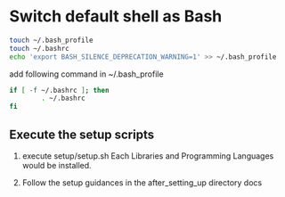 # Switch default shell as Bash

```sh
touch ~/.bash_profile
touch ~/.bashrc
echo 'export BASH_SILENCE_DEPRECATION_WARNING=1' >> ~/.bash_profile
```

add following command in ~/.bash_profile

```sh
if [ -f ~/.bashrc ]; then
        . ~/.bashrc
fi
```


## Execute the setup scripts

1. execute setup/setup.sh
Each Libraries and Programming Languages would be installed.

2. Follow the setup guidances in the after_setting_up directory docs
